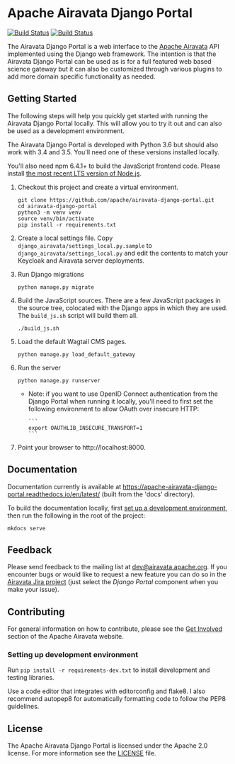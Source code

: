 # Apache Airavata Django Portal

[![Build Status](https://travis-ci.org/apache/airavata-django-portal.svg?branch=master)](https://travis-ci.org/apache/airavata-django-portal)
[![Build Status](https://readthedocs.org/projects/apache-airavata-django-portal/badge/?version=latest)](https://apache-airavata-django-portal.readthedocs.io/en/latest/?badge=latest)

The Airavata Django Portal is a web interface to the [Apache
Airavata](http://airavata.apache.org/) API implemented using the Django web
framework. The intention is that the Airavata Django Portal can be used as is
for a full featured web based science gateway but it can also be customized
through various plugins to add more domain specific functionality as needed.

## Getting Started

The following steps will help you quickly get started with running the
Airavata Django Portal locally. This will allow you to try it out and can
also be used as a development environment.

The Airavata Django Portal is developed with Python 3.6 but should also work
with 3.4 and 3.5. You'll need one of these versions installed locally.

You'll also need npm 6.4.1+ to build the JavaScript frontend code.
Please install [the most recent LTS version of
Node.js](https://nodejs.org/en/download/).

1.  Checkout this project and create a virtual environment.

    ```
    git clone https://github.com/apache/airavata-django-portal.git
    cd airavata-django-portal
    python3 -m venv venv
    source venv/bin/activate
    pip install -r requirements.txt
    ```

2.  Create a local settings file. Copy
    `django_airavata/settings_local.py.sample` to
    `django_airavata/settings_local.py` and edit the contents to match your
    Keycloak and Airavata server deployments.

3.  Run Django migrations

    ```
    python manage.py migrate
    ```

4.  Build the JavaScript sources. There are a few JavaScript packages in the source tree, colocated with the Django apps in which they are used. The `build_js.sh` script will build them all.

    ```
    ./build_js.sh
    ```

5.  Load the default Wagtail CMS pages.

    ```
    python manage.py load_default_gateway
    ```

6.  Run the server

    ```
    python manage.py runserver
    ```

    - Note: if you want to use OpenID Connect authentication from the Django
      Portal when running it locally, you'll need to first set the following
      environment to allow OAuth over insecure HTTP:

          ```
          export OAUTHLIB_INSECURE_TRANSPORT=1
          ```

6.  Point your browser to http://localhost:8000.

## Documentation

Documentation currently is available at
https://apache-airavata-django-portal.readthedocs.io/en/latest/ (built from
the 'docs' directory).

To build the documentation locally, first [set up a development
environment](#setting-up-development-environment), then run the following in
the root of the project:
```
mkdocs serve
```

## Feedback

Please send feedback to the mailing list at <dev@airavata.apache.org>. If you encounter bugs or would like to request a new feature you can do so in the [Airavata Jira project](https://issues.apache.org/jira/projects/AIRAVATA) (just select the _Django Portal_ component when you make your issue).

## Contributing

For general information on how to contribute, please see the [Get Involved](http://airavata.apache.org/get-involved.html) section of the Apache Airavata website.

### Setting up development environment

Run `pip install -r requirements-dev.txt` to install development and testing
libraries.

Use a code editor that integrates with editorconfig and flake8. I also
recommend autopep8 for automatically formatting code to follow the PEP8
guidelines.

## License

The Apache Airavata Django Portal is licensed under the Apache 2.0 license. For
more information see the [LICENSE](LICENSE) file.
